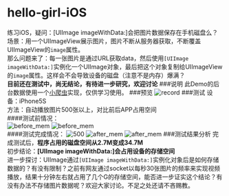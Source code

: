 # hello-girl-iOS
练习iOS，疑问：[UIImage imageWithData:]会把图片数据保存在手机磁盘么？  
场景：用一个UIImageView展示图片，图片不断从服务器获取，不断覆盖UIImageView的``image``属性。  
那么问题来了：每一张图片是通过URL获取data，然后使用``[UIImage imageWithData:]``实例化一个UIImage对象，最后把这个对象复制给UIImageView的``image``属性。这样会不会导致设备的磁盘（注意不是内存）爆满？  
**目前还在测试中，尚无结论，有待进一步研究，欢迎讨论**
###说明
此Demo的后台数据使用一个[小爬虫](https://github.com/blackmatch/hello-girl)实现，仅供学习使用。
###预览
![record](./readme/record.gif)
###测试
设备：iPhone5S  
方法：自动播放图片500张以上，对比前后APP占用空间  
####测试前情况：  
![before_mem](./readme/before_mem.png)
![before_mem](./readme/before_app.png)  
####测试完成情况：
![500](./readme/500.png)
![after_mem](./readme/after_mem.png)
![after_mem](./readme/after_app.png)
###测试结果分析
完成测试后，**程序占用的磁盘空间从2.7M变成34.7M**  
初步结论：**[UIImage imageWithData:]会占用设备的存储空间**  
进一步探讨：UIImage通过``[UIImage imageWithData:]``实例化对象后是如何存储数据的？有没有限制？之前有网友通过socket以每秒30张图片的频率来实现视频播放，结果十分钟左右就占用了几个G的存储空间，能否进一步证实这个结论？有没有办法不存储图片数据呢？欢迎大家讨论。不足之处还请不吝赐教。